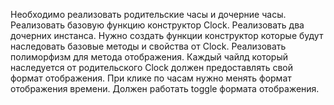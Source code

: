 Необходимо реализовать родительские часы и дочерние часы.
Реализовать базовую функцию конструктор Clock.
Реализовать два дочерних инстанса. Нужно создать функции конструктор которые будут наследовать базовые методы и свойства от Clock.
Реализовать полиморфизм для метода отображения. Каждый чайлд который наследуется от родительского Clock должен предоставлять свой формат отображения.
При клике по часам нужно менять формат отображения времени. Должен работать toggle формата отображения.